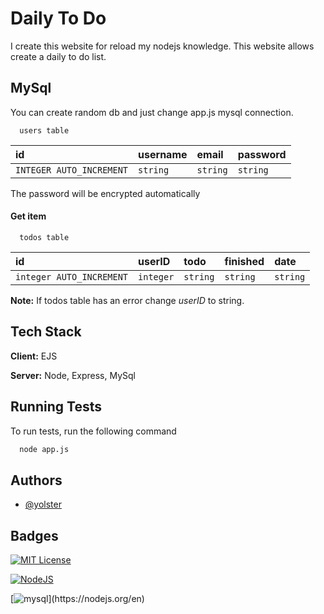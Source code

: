 # Daily To Do

I create this website for reload my nodejs knowledge. This website allows create a daily to do list.


## MySql

You can create random db and just change app.js mysql connection.

```http
  users table
```

| id | username     | email     | password |
| :-------- | :------- | :------- | :------- |
| `INTEGER AUTO_INCREMENT` | `string` | `string` | `string` |

The password will be encrypted automatically

#### Get item

```http
  todos table
```

| id | userID     | todo     | finished | date |
| :-------- | :------- | :------- | :------- | :------- |
| `integer AUTO_INCREMENT` | `integer` | `string` | `string` |`string` |

**Note:** If todos table has an error change *userID* to string. 

## Tech Stack

**Client:** EJS

**Server:** Node, Express, MySql


## Running Tests

To run tests, run the following command

```bash
  node app.js
```


## Authors

- [@yolster](https://www.github.com/Yolster)
## Badges

[![MIT License](https://img.shields.io/badge/License-MIT-green.svg)](https://choosealicense.com/licenses/mit/)

[![NodeJS](https://img.shields.io/badge/node.js-339933?style=for-the-badge&logo=Node.js&logoColor=white)](https://nodejs.org/en)

[![mysql]([https://img.shields.io/badge/node.js-339933?style=for-the-badge&logo=Node.js&logoColor=white](https://img.shields.io/badge/MySQL-4479A1?style=for-the-badge&logo=mysql&logoColor=white))](https://nodejs.org/en)
